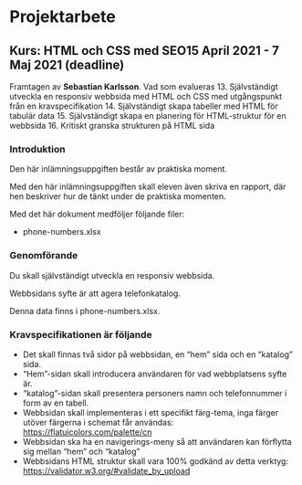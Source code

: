# Projektarbete

## Kurs: HTML och CSS med SEO15 April 2021 - 7 Maj 2021 (deadline)

Framtagen av **Sebastian Karlsson**.
Vad som evalueras 13. Självständigt utveckla en responsiv webbsida med HTML och CSS med utgångspunkt från en
kravspecifikation 14. Självständigt skapa tabeller med HTML för tabulär data 15. Självständigt skapa en planering för HTML-struktur för en webbsida 16. Kritiskt granska strukturen på HTML sida

### Introduktion

Den här inlämningsuppgiften består av praktiska moment.

Med den här inlämningsuppgiften skall eleven även skriva en rapport, där hen beskriver hur de tänkt under de praktiska momenten.

Med det här dokument medföljer följande filer:

- phone-numbers.xlsx

### Genomförande

Du skall självständigt utveckla en responsiv webbsida.

Webbsidans syfte är att agera telefonkatalog.

Denna data finns i phone-numbers.xlsx.

### Kravspecifikationen är följande

- Det skall finnas två sidor på webbsidan, en “hem” sida och en “katalog” sida.
- “Hem”-sidan skall introducera användaren för vad webbplatsens syfte är.
- “katalog”-sidan skall presentera personers namn och telefonnummer i form av en tabell.
- Webbsidan skall implementeras i ett specifikt färg-tema, inga färger utöver färgerna i schemat får användas: https://flatuicolors.com/palette/cn
- Webbsidan ska ha en navigerings-meny så att användaren kan förflytta sig mellan “hem” och “katalog”
- Webbsidans HTML struktur skall vara 100% godkänd av detta verktyg: https://validator.w3.org/#validate_by_upload
